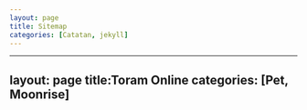 ```yaml
---
layout: page
title: Sitemap
categories: [Catatan, jekyll]
---
```


---
layout: page
title:Toram Online
categories: [Pet, Moonrise]
---







